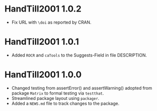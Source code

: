 # HandTill2001 1.0.2

* Fix URL with `\doi` as reported by CRAN.

# HandTill2001 1.0.1

* Added `ROCR` and `caTools` to the Suggests-Field in file DESCRIPTION.

# HandTill2001 1.0.0

* Changed testing from assertError() and assertWarning() adopted from package
  `Matrix` to formal testing via `testthat`.
* Streamlined package layout using `packager`.
* Added a `NEWS.md` file to track changes to the package.




